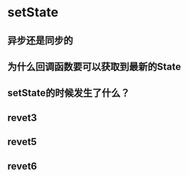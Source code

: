 # setState

## 异步还是同步的

## 为什么回调函数要可以获取到最新的State

## setState的时候发生了什么？

## revet3

## revet5

## revet6